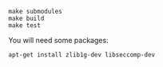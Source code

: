 
```
make submodules
make build
make test
```

You will need some packages:

```
apt-get install zlib1g-dev libseccomp-dev
```

